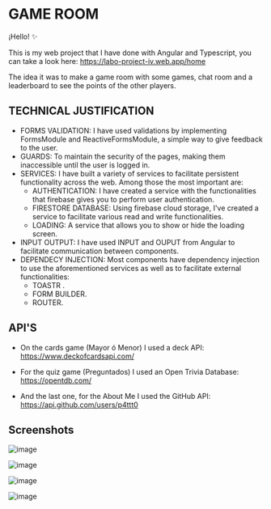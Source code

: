 
# GAME ROOM

¡Hello! ✨ 

This is my web project that I have done with Angular and Typescript, you can take a look here: https://labo-project-iv.web.app/home

The idea it was to make a game room with some games, chat room and a leaderboard to see the points of the other players.

## TECHNICAL JUSTIFICATION

 - FORMS VALIDATION: I have used validations by implementing FormsModule and ReactiveFormsModule, a simple way to give feedback to the user.
 - GUARDS: To maintain the security of the pages, making them inaccessible until the user is logged in.
 - SERVICES: I have built a variety of services to facilitate persistent functionality across the web. Among those the most important are:
   - AUTHENTICATION: I have created a service with the functionalities that firebase gives you to perform user authentication.
    - FIRESTORE DATABASE: Using firebase cloud storage, I've created a service to facilitate various read and write functionalities.
    - LOADING: A service that allows you to show or hide the loading screen.
- INPUT OUTPUT: I have used INPUT and OUPUT from Angular to facilitate communication between components.
- DEPENDECY INJECTION: Most components have dependency injection to use the aforementioned services as well as to facilitate external functionalities:
    - TOASTR .
    - FORM BUILDER.
    - ROUTER. 


## API'S

 - On the cards game (Mayor ó Menor) I used a deck API: https://www.deckofcardsapi.com/

 - For the quiz game (Preguntados) I used an Open Trivia Database: https://opentdb.com/

- And the last one, for the About Me I used the GitHub API: https://api.github.com/users/p4ttt0


## Screenshots

![image](https://github.com/P4TTT0/TP1_LABO_IV/assets/98591487/26c5839d-8086-4422-bf3e-9b59f69b0c52)

![image](https://github.com/P4TTT0/TP1_LABO_IV/assets/98591487/481be087-c7a6-4d74-8ac8-92eecdca0721)

![image](https://github.com/P4TTT0/TP1_LABO_IV/assets/98591487/aef1443e-684e-4ee2-8870-9fbbcbfba7ea)

![image](https://github.com/P4TTT0/TP1_LABO_IV/assets/98591487/45c538a7-e365-47d3-abb5-419135dc0ea3)

